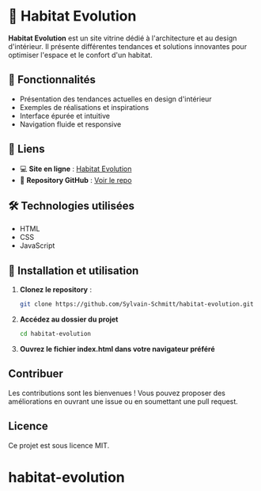 # 🏡 Habitat Evolution

**Habitat Evolution** est un site vitrine dédié à l'architecture et au design d'intérieur. Il présente différentes tendances et solutions innovantes pour optimiser l'espace et le confort d'un habitat.

## 🌟 Fonctionnalités

- Présentation des tendances actuelles en design d'intérieur
- Exemples de réalisations et inspirations
- Interface épurée et intuitive
- Navigation fluide et responsive

## 🔗 Liens

- 💻 **Site en ligne** : [Habitat Evolution](https://sylvain-schmitt.github.io/habitat-evolution/)
- 📂 **Repository GitHub** : [Voir le repo](https://github.com/Sylvain-Schmitt/habitat-evolution)

## 🛠️ Technologies utilisées

- HTML
- CSS
- JavaScript

## 🚀 Installation et utilisation

1. **Clonez le repository** :
   ```bash
   git clone https://github.com/Sylvain-Schmitt/habitat-evolution.git


2. **Accédez au dossier du projet**
   ```bash
   cd habitat-evolution

3. **Ouvrez le fichier index.html dans votre navigateur préféré**

## Contribuer
   Les contributions sont les bienvenues ! Vous pouvez proposer des améliorations en ouvrant une issue ou en soumettant une pull request.

## Licence
Ce projet est sous licence MIT.



# habitat-evolution
